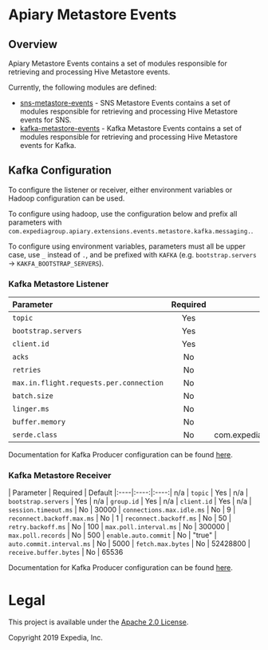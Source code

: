 # Apiary Metastore Events

##  Overview
Apiary Metastore Events contains a set of modules responsible for retrieving and processing Hive Metastore events.

Currently, the following modules are defined:
 - [sns-metastore-events](sns-metastore-events) - SNS Metastore Events contains a set of modules responsible for retrieving and processing Hive Metastore events for SNS.
 - [kafka-metastore-events](kafka-metastore-events) - Kafka Metastore Events contains a set of modules responsible for retrieving and processing Hive Metastore events for Kafka.

## Kafka Configuration

To configure the listener or receiver, either environment variables or Hadoop configuration can be used.

To configure using hadoop, use the configuration below and prefix all parameters with `com.expediagroup.apiary.extensions.events.metastore.kafka.messaging.`.

To configure using environment variables, parameters must all be upper case, use `_` instead of `.`, and be prefixed with `KAFKA` (e.g. `bootstrap.servers` -> `KAKFA_BOOTSTRAP_SERVERS`).

### Kafka Metastore Listener

| Parameter | Required | Default
|:----|:----:|:----:|
| `topic`   | Yes | n/a
| `bootstrap.servers` | Yes | n/a
| `client.id` | Yes | n/a
| `acks` | No | "all"
| `retries` | No | 3
| `max.in.flight.requests.per.connection` | No | 1
| `batch.size` | No | 16384
| `linger.ms` | No | 1
| `buffer.memory` | No | 33554432
| `serde.class` | No | com.expediagroup.apiary.extensions.events.metastore.io.jackson.JsonMetaStoreEventSerDe

Documentation for Kafka Producer configuration can be found [here](https://kafka.apache.org/documentation/#producerconfigs).

### Kafka Metastore Receiver
  
| Parameter | Required | Default
|:----|:----:|:----:| n/a
| `topic`   | Yes | n/a
| `bootstrap.servers` | Yes | n/a
| `group.id` | Yes | n/a
| `client.id` | Yes | n/a
| `session.timeout.ms` | No | 30000
| `connections.max.idle.ms` | No | 9
| `reconnect.backoff.max.ms` | No | 1
| `reconnect.backoff.ms` | No | 50
| `retry.backoff.ms` | No | 100
| `max.poll.interval.ms` | No | 300000
| `max.poll.records` | No | 500
| `enable.auto.commit` | No | "true"
| `auto.commit.interval.ms` | No | 5000
| `fetch.max.bytes` | No | 52428800
| `receive.buffer.bytes` | No | 65536

Documentation for Kafka Producer configuration can be found [here](https://kafka.apache.org/documentation/#consumerconfigs).

# Legal
This project is available under the [Apache 2.0 License](http://www.apache.org/licenses/LICENSE-2.0.html).

Copyright 2019 Expedia, Inc.
